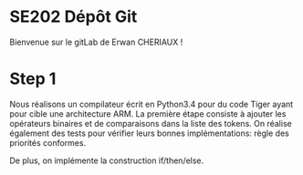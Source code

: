 # SE202 Dépôt Git

Bienvenue sur le gitLab de Erwan CHERIAUX !

# Step 1

Nous réalisons un compilateur écrit en Python3.4 pour du code Tiger ayant pour cible une architecture ARM.
La première étape consiste à ajouter les opérateurs binaires et de comparaisons dans la liste des tokens.
On réalise également des tests pour vérifier leurs bonnes implémentations: règle des priorités conformes.

De plus, on implémente la construction if/then/else.
